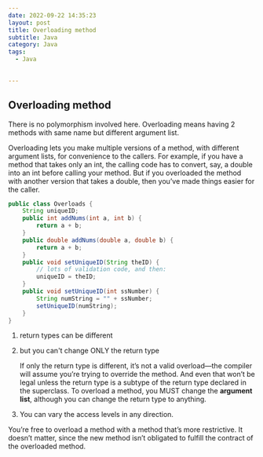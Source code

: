 ```yaml
---
date: 2022-09-22 14:35:23
layout: post
title: Overloading method
subtitle: Java
category: Java
tags:
  - Java

  
---
```


## Overloading method

There is no polymorphism involved here. Overloading means having 2 methods with same
name but different argument list.

Overloading lets you make multiple versions of a method, with different
argument lists, for convenience to the callers. For example, if you have a
method that takes only an int, the calling code has to convert, say, a double
into an int before calling your method. But if you overloaded the method with
another version that takes a double, then you’ve made things easier for the
caller.

```java
public class Overloads {
    String uniqueID;
    public int addNums(int a, int b) {
        return a + b;
    }
    public double addNums(double a, double b) {
        return a + b;
    }
    public void setUniqueID(String theID) {
        // lots of validation code, and then:
        uniqueID = theID;
    }
    public void setUniqueID(int ssNumber) {
        String numString = "" + ssNumber;
        setUniqueID(numString);
    }
}
```

1) return types can be different
2) but you can't change ONLY the return type


   If only the return type is different, it’s not a valid overload—the
   compiler will assume you’re trying to override the method. And even
   that won’t be legal unless the return type is a subtype of the return type
   declared in the superclass. To overload a method, you MUST change
   the **argument list**, although you can change the return type to anything.

3) You can vary the access levels in any direction.

You’re free to overload a method with a method that’s more restrictive.
It doesn’t matter, since the new method isn’t obligated to fulfill the
contract of the overloaded method.

